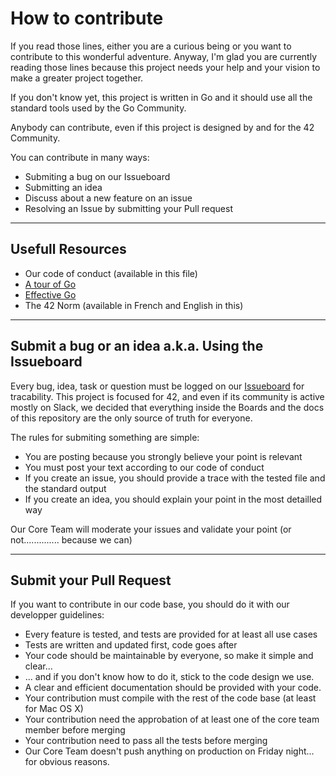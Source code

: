 # How to contribute

If you read those lines, either you are a curious being or you want to contribute to this wonderful adventure. Anyway, I'm glad you are currently reading those lines because this project needs your help and your vision to make a greater project together.

If you don't know yet, this project is written in Go and it should use all the standard tools used by the Go Community.

Anybody can contribute, even if this project is designed by and for the 42 Community.

You can contribute in many ways:
* Submiting a bug on our Issueboard
* Submitting an idea
* Discuss about a new feature on an issue
* Resolving an Issue by submitting your Pull request

---

## Usefull Resources

* Our code of conduct (available in this file)
* [A tour of Go](https://tour.golang.org/) 
* [Effective Go](https://golang.org/doc/effective_go.html)
* The 42 Norm (available in French and English in this)

---

## Submit a bug or an idea a.k.a. Using the Issueboard

Every bug, idea, task or question must be logged on our [Issueboard](https://github.com/c-t-n/ziggurat/issues) for tracability. This project is focused for 42, and even if its community is active mostly on Slack, we decided that everything inside the Boards and the docs of this repository are the only source of truth for everyone.

The rules for submiting something are simple:
* You are posting because you strongly believe your point is relevant
* You must post your text according to our code of conduct
* If you create an issue, you should provide a trace with the tested file and the standard output
* If you create an idea, you should explain your point in the most detailled way

Our Core Team will moderate your issues and validate your point (or not.............. because we can)

---

## Submit your Pull Request

If you want to contribute in our code base, you should do it with our developper guidelines:

* Every feature is tested, and tests are provided for at least all use cases
* Tests are written and updated first, code goes after
* Your code should be maintainable by everyone, so make it simple and clear...
* ... and if you don't know how to do it, stick to the code design we use.
* A clear and efficient documentation should be provided with your code.
* Your contribution must compile with the rest of the code base (at least for Mac OS X)
* Your contribution need the approbation of at least one of the core team member before merging
* Your contribution need to pass all the tests before merging
* Our Core Team doesn't push anything on production on Friday night... for obvious reasons.


